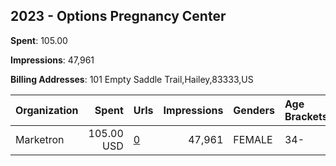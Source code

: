 ## 2023 - Options Pregnancy Center 
**Spent**: 105.00

**Impressions**: 47,961

**Billing Addresses**: 101 Empty Saddle Trail,Hailey,83333,US

|Organization|Spent|Urls|Impressions|Genders|Age Brackets|Country Codes|
|:---|---:|:---|---:|:---|:---|:---|
|Marketron|105.00 USD|[0](https://www.snap.com/political-ads/asset/d38eead980120a6dc47333ccea966e6cd8b8f2d41168bd5b4337ebc1fa6f2b30?mediaType=jpg)|47,961|FEMALE|34-|united states|
